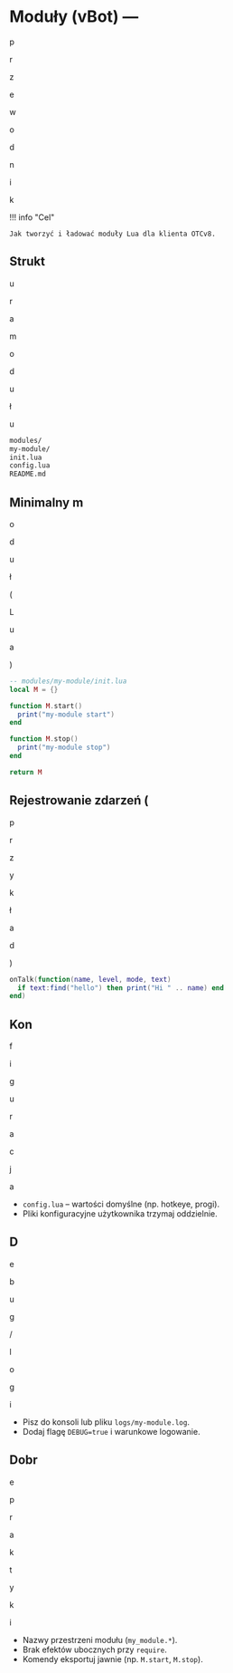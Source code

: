 # Moduły (vBot) —

p

r

z

e

w

o

d

n

i

k

!!! info "Cel"

    Jak tworzyć i ładować moduły Lua dla klienta OTCv8.

## Strukt

u

r

a

m

o

d

u

ł

u

```bash
modules/
my-module/
init.lua
config.lua
README.md

```

## Minimalny m

o

d

u

ł

(

L

u

a

)

```lua
-- modules/my-module/init.lua
local M = {}

function M.start()
  print("my-module start")
end

function M.stop()
  print("my-module stop")
end

return M

```

## Rejestrowanie zdarzeń (

p

r

z

y

k

ł

a

d

)

```lua
onTalk(function(name, level, mode, text)
  if text:find("hello") then print("Hi " .. name) end
end)

```

## Kon

f

i

g

u

r

a

c

j

a

- `config.lua` – wartości domyślne (np. hotkeye, progi).
- Pliki konfiguracyjne użytkownika trzymaj oddzielnie.

## D

e

b

u

g

/

l

o

g

i

- Pisz do konsoli lub pliku `logs/my-module.log`.
- Dodaj flagę `DEBUG=true` i warunkowe logowanie.

## Dobr

e

p

r

a

k

t

y

k

i

- Nazwy przestrzeni modułu (`my_module.*`).
- Brak efektów ubocznych przy `require`.
- Komendy eksportuj jawnie (np. `M.start`, `M.stop`).
